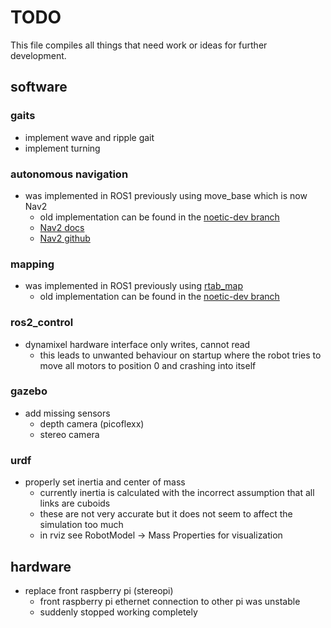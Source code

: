 # TODO

This file compiles all things that need work or ideas for further development.

## software

### gaits
- implement wave and ripple gait
- implement turning

### autonomous navigation
- was implemented in ROS1 previously using move_base which is now Nav2
    - old implementation can be found in the [noetic-dev branch](https://github.com/informatik-mannheim/akrobat/tree/noetic-dev)
    - [Nav2 docs](https://docs.nav2.org/)
    - [Nav2 github](https://github.com/ros-navigation/navigation2)

### mapping
- was implemented in ROS1 previously using [rtab_map](https://wiki.ros.org/rtabmap_ros/noetic_and_newer)
    - old implementation can be found in the [noetic-dev branch](https://github.com/informatik-mannheim/akrobat/tree/noetic-dev)

### ros2_control

- dynamixel hardware interface only writes, cannot read
    - this leads to unwanted behaviour on startup where the robot tries to move all motors to position 0 and crashing into itself

### gazebo

- add missing sensors
    - depth camera (picoflexx)
    - stereo camera

### urdf

- properly set inertia and center of mass
    - currently inertia is calculated with the incorrect assumption that all links are cuboids
    - these are not very accurate but it does not seem to affect the simulation too much
    - in rviz see RobotModel -> Mass Properties for visualization

## hardware

- replace front raspberry pi (stereopi)
    - front raspberry pi ethernet connection to other pi was unstable
    - suddenly stopped working completely
